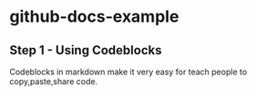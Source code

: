 # github-docs-example

## Step 1 - Using Codeblocks

Codeblocks in markdown make it very easy for teach people to copy,paste,share code.

